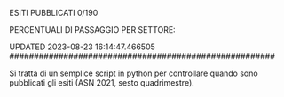 ESITI PUBBLICATI 0/190 

PERCENTUALI DI PASSAGGIO PER SETTORE:

UPDATED 2023-08-23 16:14:47.466505
###################################################### 

Si tratta di un semplice script in python per controllare quando sono pubblicati gli esiti (ASN 2021, sesto quadrimestre).

